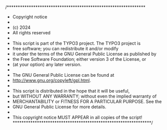 /***************************************************************
 *  Copyright notice
 *
 *  (c) 2024
 *  All rights reserved
 *
 *  This script is part of the TYPO3 project. The TYPO3 project is
 *  free software; you can redistribute it and/or modify
 *  it under the terms of the GNU General Public License as published by
 *  the Free Software Foundation; either version 3 of the License, or
 *  (at your option) any later version.
 *
 *  The GNU General Public License can be found at
 *  http://www.gnu.org/copyleft/gpl.html.
 *
 *  This script is distributed in the hope that it will be useful,
 *  but WITHOUT ANY WARRANTY; without even the implied warranty of
 *  MERCHANTABILITY or FITNESS FOR A PARTICULAR PURPOSE.  See the
 *  GNU General Public License for more details.
 *
 *  This copyright notice MUST APPEAR in all copies of the script!
 ***************************************************************/

